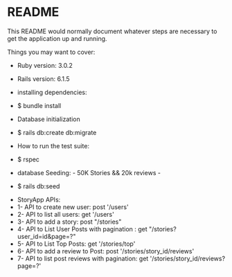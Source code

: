 # README

This README would normally document whatever steps are necessary to get the
application up and running.

Things you may want to cover:

* Ruby version: 3.0.2
* Rails version: 6.1.5

* installing dependencies:
- $ bundle install

* Database initialization
- $ rails db:create db:migrate

* How to run the test suite:
- $ rspec

* database Seeding: - 50K Stories && 20k reviews -
- $ rails db:seed

* StoryApp APIs:
* 1- API to create new user:                          post '/users'
* 2- API to list all users:                           get '/users'
* 3- API to add a story:                              post "/stories"
* 4- API to List User Posts with pagination :         get  "/stories?user_id=id&page=?"
* 5- API to List Top Posts:                           get  '/stories/top'
* 6- API to add a review to Post:                     post  '/stories/story_id/reviews'
* 7- API to list post reviews with pagination:        get  '/stories/story_id/reviews?page=?'

